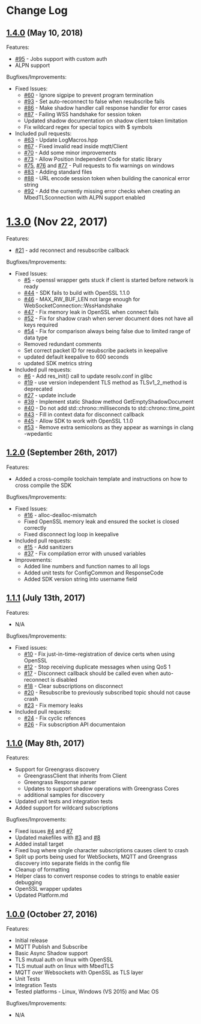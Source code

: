 # Change Log

## [1.4.0](https://github.com/aws/aws-iot-device-sdk-cpp/releases/tag/v1.4.0) (May 10, 2018)

Features:
  - [#95](https://github.com/aws/aws-iot-device-sdk-cpp/pull/95) - Jobs support with custom auth
  - ALPN support

Bugfixes/Improvements:
  - Fixed Issues:
    - [#60](https://github.com/aws/aws-iot-device-sdk-cpp/pull/60) - Ignore sigpipe to prevent program termination
    - [#93](https://github.com/aws/aws-iot-device-sdk-cpp/pull/93) - Set auto-reconnect to false when resubscribe fails
    - [#86](https://github.com/aws/aws-iot-device-sdk-cpp/pull/86) - Make shadow handler call response handler for error cases
    - [#87](https://github.com/aws/aws-iot-device-sdk-cpp/pull/87) - Failing WSS handshake for session token
    - Updated shadow documentation on shadow client token limitation
    - Fix wildcard regex for special topics with $ symbols
  - Included pull requests:
    - [#63](https://github.com/aws/aws-iot-device-sdk-cpp/pull/63) - Update LogMacros.hpp
    - [#67](https://github.com/aws/aws-iot-device-sdk-cpp/pull/67) - Fixed invalid read inside mqtt/Client
    - [#70](https://github.com/aws/aws-iot-device-sdk-cpp/pull/70) - Add some minor improvements
    - [#73](https://github.com/aws/aws-iot-device-sdk-cpp/pull/73) - Allow Position Independent Code for static library
    - [#75](https://github.com/aws/aws-iot-device-sdk-cpp/pull/75), [#76](https://github.com/aws/aws-iot-device-sdk-cpp/pull/76) and [#77](https://github.com/aws/aws-iot-device-sdk-cpp/pull/77) - Pull requests to fix warnings on windows
    - [#83](https://github.com/aws/aws-iot-device-sdk-cpp/pull/83) - Adding standard files
    - [#88](https://github.com/aws/aws-iot-device-sdk-cpp/pull/88) - URL encode session token when building the canonical error string
    - [#92](https://github.com/aws/aws-iot-device-sdk-cpp/pull/92) - Add the currently missing error checks when creating an MbedTLSconnection with ALPN support enabled


# [1.3.0](https://github.com/aws/aws-iot-device-sdk-cpp/releases/tag/v1.3.0) (Nov 22, 2017)

Features:
  - [#21](https://github.com/aws/aws-iot-device-sdk-cpp/issues/21) - add reconnect and resubscribe callback

Bugfixes/Improvements:
  - Fixed Issues:
    - [#5](https://github.com/aws/aws-iot-device-sdk-cpp/issues/5) - openssl wrapper gets stuck if client is started before network is ready
    - [#44](https://github.com/aws/aws-iot-device-sdk-cpp/issues/44) - SDK fails to build with OpenSSL 1.1.0
    - [#46](https://github.com/aws/aws-iot-device-sdk-cpp/issues/46) - MAX_RW_BUF_LEN not large enough for WebSocketConnection::WssHandshake
    - [#47](https://github.com/aws/aws-iot-device-sdk-cpp/issues/47) - Fix memory leak in OpenSSL when connect fails
    - [#52](https://github.com/aws/aws-iot-device-sdk-cpp/issues/52) - Fix for shadow crash when server document does not have all keys required
    - [#54](https://github.com/aws/aws-iot-device-sdk-cpp/issues/54) - Fix for comparison always being false due to limited range of data type
    - Removed redundant comments
    - Set correct packet ID for resubscribe packets in keepalive
    - updated default keepalive to 600 seconds
    - updated SDK metrics string
  - Included pull requests:
    - [#6](https://github.com/aws/aws-iot-device-sdk-cpp/pull/6) - Add res_init() call to update resolv.conf in glibc
    - [#19](https://github.com/aws/aws-iot-device-sdk-cpp/pull/19) - use version independent TLS method as TLSv1_2_method is deprecated
    - [#27](https://github.com/aws/aws-iot-device-sdk-cpp/pull/27) - update include
    - [#39](https://github.com/aws/aws-iot-device-sdk-cpp/pull/39) - Implement static Shadow method GetEmptyShadowDocument
    - [#40](https://github.com/aws/aws-iot-device-sdk-cpp/pull/40) - Do not add std::chrono::milliseconds to std::chrono::time_point
    - [#43](https://github.com/aws/aws-iot-device-sdk-cpp/pull/43) - Fill in context data for disconnect callback
    - [#45](https://github.com/aws/aws-iot-device-sdk-cpp/pull/45) - Allow SDK to work with OpenSSL 1.1.0
    - [#53](https://github.com/aws/aws-iot-device-sdk-cpp/pull/53) - Remove extra semicolons as they appear as warnings in clang -wpedantic


## [1.2.0](https://github.com/aws/aws-iot-device-sdk-cpp/releases/tag/v1.2.0) (September 26th, 2017)

Features:
  - Added a cross-compile toolchain template and instructions on how to cross compile the SDK
  
Bugfixes/Improvements:
  - Fixed Issues:
    - [#16](https://github.com/aws/aws-iot-device-sdk-cpp/issues/16) - alloc-dealloc-mismatch
    - Fixed OpenSSL memory leak and ensured the socket is closed correctly 
    - Fixed disconnect log loop in keepalive 
  - Included pull requests:
    - [#15](https://github.com/aws/aws-iot-device-sdk-cpp/pull/15) - Add sanitizers
    - [#37](https://github.com/aws/aws-iot-device-sdk-cpp/pull/37) - Fix compilation error with unused variables
  - Improvements:
    - Added line numbers and function names to all logs
    - Added unit tests for ConfigCommon and ResponseCode
    - Added SDK version string into username field

## [1.1.1](https://github.com/aws/aws-iot-device-sdk-cpp/releases/tag/v1.1.1) (July 13th, 2017)

Features:
  - N/A

Bugfixes/Improvements:
  - Fixed issues:
    - [#10](https://github.com/aws/aws-iot-device-sdk-cpp/issues/10) - Fix just-in-time-registration of device certs when using OpenSSL
    - [#12](https://github.com/aws/aws-iot-device-sdk-cpp/issues/12) - Stop receiving duplicate messages when using QoS 1 
    - [#17](https://github.com/aws/aws-iot-device-sdk-cpp/issues/17) - Disconnect callback should be called even when auto-reconnect is disabled
    - [#18](https://github.com/aws/aws-iot-device-sdk-cpp/issues/18) - Clear subscriptions on disconnect 
    - [#20](https://github.com/aws/aws-iot-device-sdk-cpp/issues/20) - Resubscribe to previously subscribed topic should not cause crash 
    - [#23](https://github.com/aws/aws-iot-device-sdk-cpp/issues/23) - Fix memory leaks
  - Included pull requests:
    - [#24](https://github.com/aws/aws-iot-device-sdk-cpp/pull/24) - Fix cyclic refences
    - [#26](https://github.com/aws/aws-iot-device-sdk-cpp/pull/26) - Fix subscription API documentaion
  
## [1.1.0](https://github.com/aws/aws-iot-device-sdk-cpp/releases/tag/v1.1.0) (May 8th, 2017)
 
Features:
  - Support for Greengrass discovery
    - GreengrassClient that inherits from Client
    - Greengrass Response parser
    - Updates to support shadow operations with Greengrass Cores
    - additional samples for discovery
  - Updated unit tests and integration tests
  - Added support for wildcard subscriptions
 
 
Bugfixes/Improvements:
  - Fixed issues [#4](https://github.com/aws/aws-iot-device-sdk-cpp/issues/4) and [#7](https://github.com/aws/aws-iot-device-sdk-cpp/issues/7)
  - Updated makefiles with [#3](https://github.com/aws/aws-iot-device-sdk-cpp/pull/3) and [#8](https://github.com/aws/aws-iot-device-sdk-cpp/pull/8)
  - Added install target
  - Fixed bug where single character subscriptions causes client to crash
  - Split up ports being used for WebSockets, MQTT and Greengrass discovery into separate fields in the config file
  - Cleanup of formatting
  - Helper class to convert response codes to strings to enable easier debugging
  - OpenSSL wrapper updates
  - Updated Platform.md
 
## [1.0.0](https://github.com/aws/aws-iot-device-sdk-cpp/releases/tag/v1.0.0) (October 27, 2016)
 
Features:
  - Initial release
  - MQTT Publish and Subscribe
  - Basic Async Shadow support
  - TLS mutual auth on linux with OpenSSL
  - TLS mutual auth on linux with MbedTLS
  - MQTT over Websockets with OpenSSL as TLS layer
  - Unit Tests
  - Integration Tests
  - Tested platforms - Linux, Windows (VS 2015) and Mac OS

Bugfixes/Improvements:
  - N/A
